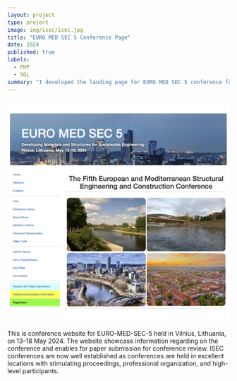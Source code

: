 ```yaml
---
layout: project
type: project
image: img/isec/isec.jpg
title: "EURO MED SEC 5 Conference Page"
date: 2024
published: true
labels:
  - PHP
  - SQL
summary: "I developed the landing page for EURO MED SEC 5 conference for my contracting job at International Structural Engineering and Construction Society."
---
```


<img class="img-fluid" src="../img/isec/isec.png">

This is conference website for EURO-MED-SEC-5 held in Vilnius, Lithuania, on 13–18 May 2024. The website showcase information regarding on the conference and enables for paper submission for conference review. ISEC conferences are now well established as conferences are held in excellent locations with stimulating proceedings, professional organization, and high-level participants. 
